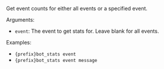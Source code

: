 Get event counts for either all events or a specified event.

Arguments:
* `event`: The event to get stats for. Leave blank for all events.

Examples:
* `{prefix}bot_stats event`
* `{prefix}bot_stats event message`
